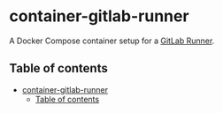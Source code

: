 # container-gitlab-runner

A Docker Compose container setup for a [GitLab Runner](https://gitlab.com/gitlab-org/gitlab-runner).

## Table of contents

- [container-gitlab-runner](#container-gitlab-runner)
  - [Table of contents](#table-of-contents)
